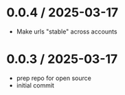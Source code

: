 # 0.0.4 / 2025-03-17

- Make urls "stable" across accounts

# 0.0.3 / 2025-03-17

- prep repo for open source
- initial commit
